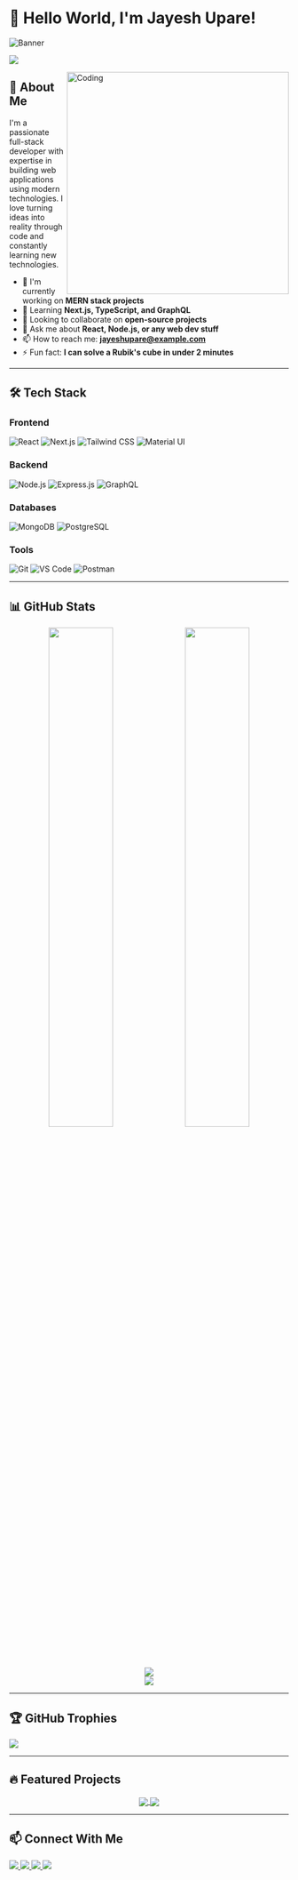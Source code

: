 # 👋 Hello World, I'm Jayesh Upare!

<!-- Header/Banner -->
![Banner](https://github.com/Jayeshupare/Jayeshupare/blob/main/assets/github-header-image.png)

<!-- Profile Views -->
![](https://komarev.com/ghpvc/?username=Jayeshupare&label=Profile%20views&color=0e75b6&style=flat-square)

<!-- Animated GIF -->
<img align="right" alt="Coding" width="400" src="https://cdn.dribbble.com/users/1162077/screenshots/3848914/programmer.gif">

## 🚀 About Me

I'm a passionate full-stack developer with expertise in building web applications using modern technologies. I love turning ideas into reality through code and constantly learning new technologies.

- 🔭 I'm currently working on **MERN stack projects**
- 🌱 Learning **Next.js, TypeScript, and GraphQL**
- 👯 Looking to collaborate on **open-source projects**
- 💬 Ask me about **React, Node.js, or any web dev stuff**
- 📫 How to reach me: **jayeshupare@example.com**
- ⚡ Fun fact: **I can solve a Rubik's cube in under 2 minutes**

---

## 🛠 Tech Stack

### Frontend
![React](https://img.shields.io/badge/React-20232A?style=for-the-badge&logo=react&logoColor=61DAFB)
![Next.js](https://img.shields.io/badge/Next.js-000000?style=for-the-badge&logo=next.js&logoColor=white)
![Tailwind CSS](https://img.shields.io/badge/Tailwind_CSS-38B2AC?style=for-the-badge&logo=tailwind-css&logoColor=white)
![Material UI](https://img.shields.io/badge/Material--UI-0081CB?style=for-the-badge&logo=material-ui&logoColor=white)

### Backend
![Node.js](https://img.shields.io/badge/Node.js-339933?style=for-the-badge&logo=node.js&logoColor=white)
![Express.js](https://img.shields.io/badge/Express.js-000000?style=for-the-badge&logo=express&logoColor=white)
![GraphQL](https://img.shields.io/badge/GraphQL-E10098?style=for-the-badge&logo=graphql&logoColor=white)

### Databases
![MongoDB](https://img.shields.io/badge/MongoDB-4EA94B?style=for-the-badge&logo=mongodb&logoColor=white)
![PostgreSQL](https://img.shields.io/badge/PostgreSQL-316192?style=for-the-badge&logo=postgresql&logoColor=white)

### Tools
![Git](https://img.shields.io/badge/Git-F05032?style=for-the-badge&logo=git&logoColor=white)
![VS Code](https://img.shields.io/badge/VS_Code-007ACC?style=for-the-badge&logo=visual-studio-code&logoColor=white)
![Postman](https://img.shields.io/badge/Postman-FF6C37?style=for-the-badge&logo=postman&logoColor=white)

---

## 📊 GitHub Stats

<!-- GitHub Stats Cards -->
<div align="center">
  <img width="48%" src="https://github-readme-stats.vercel.app/api?username=Jayeshupare&show_icons=true&theme=radical" />
  <img width="48%" src="https://github-readme-streak-stats.herokuapp.com/?user=Jayeshupare&theme=radical" />
</div>

<div align="center">
  <img src="https://github-readme-activity-graph.vercel.app/graph?username=Jayeshupare&theme=react-dark" />
</div>

<!-- Top Languages -->
<div align="center">
  <img src="https://github-readme-stats.vercel.app/api/top-langs/?username=Jayeshupare&layout=compact&theme=radical" />
</div>

---

## 🏆 GitHub Trophies

![](https://github-profile-trophy.vercel.app/?username=Jayeshupare&theme=radical&no-frame=false&no-bg=false&margin-w=4)

---

## 🔥 Featured Projects

<!-- Project Cards -->
<div align="center">
  <a href="https://github.com/Jayeshupare/project1">
    <img align="center" src="https://github-readme-stats.vercel.app/api/pin/?username=Jayeshupare&repo=project1&theme=radical" />
  </a>
  <a href="https://github.com/Jayeshupare/project2">
    <img align="center" src="https://github-readme-stats.vercel.app/api/pin/?username=Jayeshupare&repo=project2&theme=radical" />
  </a>
</div>

---

## 📫 Connect With Me

<p align="left">
  <a href="https://linkedin.com/in/jayeshupare" target="_blank">
    <img src="https://img.shields.io/badge/LinkedIn-0077B5?style=for-the-badge&logo=linkedin&logoColor=white" />
  </a>
  <a href="https://twitter.com/jayeshupare" target="_blank">
    <img src="https://img.shields.io/badge/Twitter-1DA1F2?style=for-the-badge&logo=twitter&logoColor=white" />
  </a>
  <a href="mailto:jayeshupare@example.com">
    <img src="https://img.shields.io/badge/Gmail-D14836?style=for-the-badge&logo=gmail&logoColor=white" />
  </a>
  <a href="https://portfolio.jayeshupare.com" target="_blank">
    <img src="https://img.shields.io/badge/Portfolio-%23000000.svg?style=for-the-badge&logo=firefox&logoColor=white" />
  </a>
</p>
